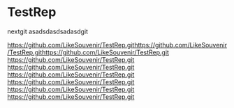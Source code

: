 # TestRep
nextgit
asadsdasdsadasdgit


https://github.com/LikeSouvenir/TestRep.githttps://github.com/LikeSouvenir/TestRep.githttps://github.com/LikeSouvenir/TestRep.git
https://github.com/LikeSouvenir/TestRep.git
https://github.com/LikeSouvenir/TestRep.git
https://github.com/LikeSouvenir/TestRep.git
https://github.com/LikeSouvenir/TestRep.git
https://github.com/LikeSouvenir/TestRep.git
https://github.com/LikeSouvenir/TestRep.git

